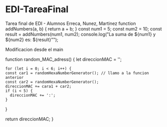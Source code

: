 # EDI-TareaFinal
Tarea final de EDI - Alumnos Erreca, Nunez, Martinez
function addNumbers(a, b) {
    return a + b;
  }
  const num1 = 5;
  const num2 = 10;
  const result = addNumbers(num1, num2);
  console.log("La suma de ${num1} y ${num2} es: ${result}"");
  
Modificacion desde el main

function random_MAC_adress() {
    let direccionMAC = '';

    for (let i = 0; i < 6; i++) {
    const car1 = randomHexaNumberGenerator(); // llamo a la funcion anterior
    const car2 = randomHexaNumberGenerator();
    direccionMAC += cara1 + car2;
    if (i < 5) {
      direccionMAC += ':';
    }
  }

  return direccionMAC;
}